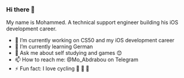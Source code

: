 ### Hi there 👋

My name is Mohammed. A technical support engineer building his iOS development career.

   - 🔭 I’m currently working on CS50 and my iOS development career
   - 🌱 I’m currently learning German
   - 💬 Ask me about self studying and games 😊
   - 📫 How to reach me: @Mo_Abdrabou on Telegram
   - ⚡ Fun fact: I love cycling 🚵 🚵 🚵
